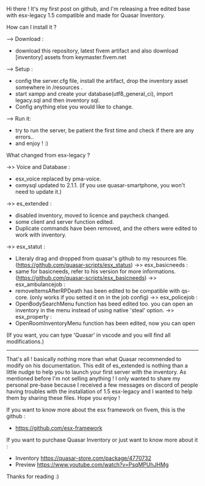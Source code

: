 Hi there !
It's my first post on github, and I'm releasing a free edited base with esx-legacy 1.5 compatible and made for Quasar Inventory.


How can I install it ?

--> Download :
- download this repository, latest fivem artifact and also download [inventory] assets from keymaster.fivem.net

--> Setup :
- config the server.cfg file, install the artifact, drop the inventory asset somewhere in /resources .
- start xampp and create your database(utf8_general_ci), import legacy.sql and then inventory sql.
- Config anything else you would like to change.

--> Run it:
- try to run the server, be patient the first time and check if there are any errors..
- and enjoy ! :)


What changed from esx-legacy ?

->> Voice and Database :
- esx_voice replaced by pma-voice.
- oxmysql updated to 2.1.1. (if you use quasar-smartphone, you won't need to update it.)

->> es_extended :
- disabled inventory, moved to licence and paycheck changed.
- some client and server function edited.
- Duplicate commands have been removed, and the others were edited to work with inventory.

->> esx_statut :
- Literaly drag and dropped from quasar's github to my resources file. (https://github.com/quasar-scripts/esx_status)
->> esx_basicneeds :
- same for basicneeds, refer to his version for more informations. (https://github.com/quasar-scripts/esx_basicneeds)
->> esx_ambulancejob :
- removeItemsAfterRPDeath has been edited to be compatible with qs-core. (only works if you setted it on in the job config)
->> esx_policejob :
- OpenBodySearchMenu function has beed edited too. you can open an inventory in the menu instead of using native 'steal' option.
->> esx_property :
- OpenRoomInventoryMenu function has been edited, now you can open

(If you want, you can type 'Quasar' in vscode and you will find all modifications.)

--------------------------------------
That's all ! basically nothing more than what Quasar recommended to modify on his documentation.
This edit of es_extended is nothing than a little nudge to help you to launch your first server with the inventory.
As mentioned before I'm not selling anything ! I only wanted to share my personal pre-base because I received a few messages on discord of people having troubles with the installation of 1.5 esx-legacy and I wanted to help them by sharing these files. Hope you enjoy !

If you want to know more about the esx framework on fivem, this is the github :
- https://github.com/esx-framework

If you want to purchase Quasar Inventory or just want to know more about it :
- Inventory https://quasar-store.com/package/4770732
- Preview https://www.youtube.com/watch?v=PsqMPUhJHMg


Thanks for reading :)

